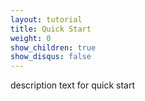 ```yaml
---
layout: tutorial
title: Quick Start
weight: 0
show_children: true
show_disqus: false
---
```

description text for quick start 
